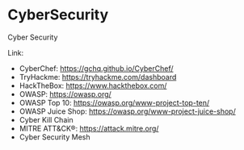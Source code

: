 # CyberSecurity
Cyber Security

Link: 
- CyberChef: https://gchq.github.io/CyberChef/
- TryHackme: https://tryhackme.com/dashboard
- HackTheBox: https://www.hackthebox.com/
- OWASP: https://owasp.org/
- OWASP Top 10: https://owasp.org/www-project-top-ten/
- OWASP Juice Shop: https://owasp.org/www-project-juice-shop/
- Cyber Kill Chain
- MITRE ATT&CK®: https://attack.mitre.org/
- Cyber Security Mesh
